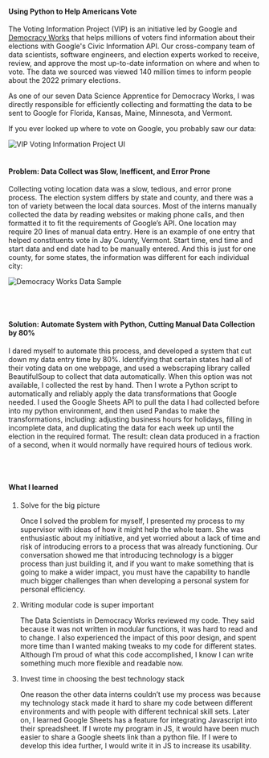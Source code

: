 ﻿#### Using Python to Help Americans Vote

The Voting Information Project (VIP) is an initiative led by Google and [Democracy Works](https://www.democracy.works/) that helps millions of voters find information about their elections with Google's Civic Information API. Our cross-company team of data scientists, software engineers, and election experts worked to receive, review, and approve the most up-to-date information on where and when to vote. The data we sourced was viewed 140 million times to inform people about the 2022 primary elections.

As one of our seven Data Science Apprentice for Democracy Works, I was directly responsible for efficiently collecting and formatting the data to be sent to Google for Florida, Kansas, Maine, Minnesota, and Vermont.

If you ever looked up where to vote on Google, you probably saw our data:



<img src="/imgs/dw/How_To_Vote_Key_Dates.PNG" alt="VIP Voting Information Project UI">



<br />
<br />

#### Problem: Data Collect was Slow, Inefficent, and Error Prone

Collecting voting location data was a slow, tedious, and error prone process. The election system differs by state and county, and there was a ton of variety between the local data sources. Most of the interns manually collected the data by reading websites or making phone calls, and then formatted it to fit the requirements of Google’s API. One location may require 20 lines of manual data entry. Here is an example of one entry that helped constituents vote in Jay County, Vermont. Start time, end time and start data and end date had to be manually entered. And this is just for one county, for some states, the information was different for each individual city:

![Democracy Works Data Sample](/imgs/dw/dwDataSample.PNG)

<br />
<br />

#### Solution: Automate System with Python, Cutting Manual Data Collection by 80%

I dared myself to automate this process, and developed a system that cut down my data entry time by 80%.
Identifying that certain states had all of their voting data on one webpage, and used a webscraping library called BeautifulSoup to collect that data automatically. When this option was not available, I collected the rest by hand.
Then I wrote a Python script to automatically and reliably apply the data transformations that Google needed. I used the Google Sheets API to pull the data I had collected before into my python environment, and then used Pandas to make the transformations, including: adjusting business hours for holidays, filling in incomplete data, and duplicating the data for each week up until the election in the required format.
The result: clean data produced in a fraction of a second, when it would normally have required hours of tedious work.

<br />
<br />

#### What I learned

1. Solve for the big picture

   Once I solved the problem for myself, I presented my process to my supervisor with ideas of how it might help the whole team. She was enthusiastic about my initiative, and yet worried about a lack of time and risk of introducing errors to a process that was already functioning. Our conversation showed me that introducing technology is a bigger process than just building it, and if you want to make something that is going to make a wider impact, you must have the capability to handle much bigger challenges than when developing a personal system for personal efficiency.

2. Writing modular code is super important

   The Data Scientists in Democracy Works reviewed my code. They said because it was not written in modular functions, it was hard to read and to change. I also experienced the impact of this poor design, and spent more time than I wanted making tweaks to my code for different states. Although I’m proud of what this code accomplished, I know I can write something much more flexible and readable now.

3. Invest time in choosing the best technology stack

   One reason the other data interns couldn’t use my process was because my technology stack made it hard to share my code between different environments and with people with different technical skill sets. Later on, I learned Google Sheets has a feature for integrating Javascript into their spreadsheet. If I wrote my program in JS, it would have been much easier to share a Google sheets link than a python file. If I were to develop this idea further, I would write it in JS to increase its usability.
